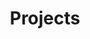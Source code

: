 ---
title: Projects
layout: collection
permalink: /projects/
collection: projects
entries_layout: grid
sort_by: date #(default) title
sort_order: reverse # forward (default), reverse
---
